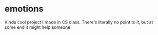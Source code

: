 # emotions
Kinda cool project I made in CS class. There's literally no point to it, but at some end it might help someone.
